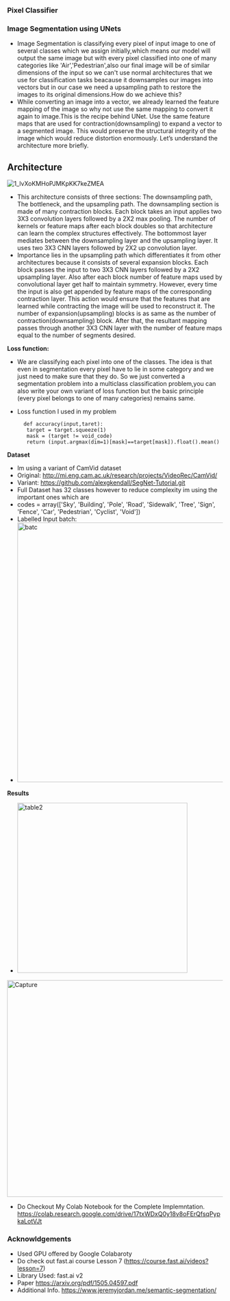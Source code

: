 ### Pixel Classifier
### Image Segmentation using UNets ###
* Image Segmentation is classifying every pixel of input image to one of several classes which we assign initially,which means our model will output the same image but with every pixel classified into one of many categories like 'Air','Pedestrian',also our final image will be of similar dimensions of the input so we can't use normal architectures that we use for classification tasks beacause it downsamples our images into vectors but in our case we need a upsampling path to restore the images to its original dimensions.How do we achieve  this?
* While converting an image into a vector, we already learned the feature mapping of the image so why not use the same mapping to convert it again to image.This is the recipe behind UNet. Use the same feature maps that are used for contraction(downsampling) to expand a vector to a segmented image. This would preserve the structural integrity of the image which would reduce distortion enormously. 
Let’s understand the architecture more briefly.
## Architecture ##
![1_lvXoKMHoPJMKpKK7keZMEA](https://user-images.githubusercontent.com/47039231/75104203-37075a80-562c-11ea-8c80-f8af704e9b28.png)
* This architecture consists of three sections: The downsampling path, The bottleneck, and the upsampling path. The downsampling section is made of many contraction blocks. Each block takes an input applies two 3X3 convolution layers followed by a 2X2 max pooling. The number of kernels or feature maps after each block doubles so that architecture can learn the complex structures effectively. The bottommost layer mediates between the downsampling layer and the upsampling layer. It uses two 3X3 CNN layers followed by 2X2 up convolution layer.
* Importance lies in the upsampling path which differentiates it from other architectures because it consists of several expansion blocks. Each block passes the input to two 3X3 CNN layers followed by a 2X2 upsampling layer. Also after each block number of feature maps used by convolutional layer get half to maintain symmetry. However, every time the input is also get appended by feature maps of the corresponding contraction layer. This action would ensure that the features that are learned while contracting the image will be used to reconstruct it. The number of expansion(upsampling) blocks is as same as the number of contraction(downsampling) block. After that, the resultant mapping passes through another 3X3 CNN layer with the number of feature maps equal to the number of segments desired.



**Loss function:**
* We are classifying each pixel into one of the classes. The idea is that even in segmentation every pixel have to lie in some category and we just need to make sure that they do. So we just converted a segmentation problem into a multiclass classification problem,you can also write your own variant of loss function but the basic principle (every pixel belongs to one of many categories) remains same.
* Loss function I used in my problem

        def accuracy(input,taret):
         target = target.squeeze(1)
         mask = (target != void_code)
         return (input.argmax(dim=1)[mask]==target[mask]).float().mean()


**Dataset**
* Im using a variant of CamVid dataset
* Original: http://mi.eng.cam.ac.uk/research/projects/VideoRec/CamVid/
* Variant:  https://github.com/alexgkendall/SegNet-Tutorial.git 
* Full Dataset has 32 classes however to reduce complexity im using the important ones which are 
* codes = array(['Sky', 'Building', 'Pole', 'Road', 'Sidewalk', 'Tree',
    'Sign', 'Fence', 'Car', 'Pedestrian', 'Cyclist', 'Void'])
* Labelled Input batch:
 * <img width="606" alt="batc" src="https://user-images.githubusercontent.com/47039231/75104816-5ce42d80-5633-11ea-9f25-113d4d336481.PNG">
 

**Results**  
* <img width="397" alt="table2" src="https://user-images.githubusercontent.com/47039231/75104650-b8adb700-5631-11ea-86f4-a57dbdc2eb88.PNG">
<img width="506" alt="Capture" src="https://user-images.githubusercontent.com/47039231/75104821-77b6a200-5633-11ea-9041-173b8309ffce.PNG">

* Do Checkout My Colab Notebook for the Complete Implemntation. https://colab.research.google.com/drive/17txWDxQ0y18v8oFErQfsqPypkaLotVJt

### Acknowldgements
* Used GPU offered by Google Colabaroty
* Do check out fast.ai course Lesson 7 (https://course.fast.ai/videos?lesson=7) 
* Library Used: fast.ai v2
* Paper  https://arxiv.org/pdf/1505.04597.pdf
* Additional Info. https://www.jeremyjordan.me/semantic-segmentation/





  

